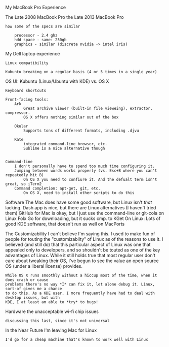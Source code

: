 
My MacBook Pro Experience


The Late 2008 MacBook Pro <and> the Late 2013 MacBook Pro

    how some of the specs are similar

        processor - 2.4 ghz
        hdd space - same: 250gb
        graphics - similar (discrete nvidia -> intel iris)

My Dell laptop experience

    Linux compatibility

    Kubuntu breaking on a regular basis (4 or 5 times in a single year)

OS UI: Kubuntu (Linux/Ubuntu with KDE) vs. OS X

    Keyboard shortcuts

    Front-facing tools:
        Ark
            Great archive viewer (built-in file vieweing), extractor, compressor.
            OS X offers nothing similar out of the box

        Okular
            Supports tons of different formats, including .djvu

        Kate
            integrated command-line browser, etc.
            Sublime is a nice alternative though


    Command-line
        I don't personally have to spend too much time configuring it.
        Jumping between words works properly (vs. Esc+B where you can't repeatedly hit B)
            On OS X you need to confiure it. And the defualt term isn't great, so iTerm2
        Command completion: apt-get, git, etc.
            On OS X, need to install other scripts to do this

Software
    The Mac does have some good software, but Linux isn't _that_ lacking.
        Dash.app is nice, but there are Linux alternatives (I haven't tried them)
        GitHub for Mac is okay, but I just use the command-line or git-cola on Linux
        Folx Go for downloading, but it sucks cmp. to KGet
        On Linux: Lots of good KDE software, that doesn't run as well on MacPorts


The Customizability
    I can't believe I'm saying this.
    I used to make fun of people for touting the "customizabilty" of Linux as of the reasons 
    to use it. I believed (and still do) that this particular aspect of Linux was one that 
    appealed only to developers, and so shouldn't be touted as one of the key advantages of 
    Linux. While it still holds true that most regular user don't care about tweaking their OS, 
    I've begun to see the value an open source OS (under a liberal license) provides. 

    While OS X runs smoothly without a hiccup most of the time, when it does crash or cause 
    problems there's no way *I* can fix it, let alone debug it. Linux, sort-of gives me a chance 
    to do this. As a KDE user, I more frequently have had to deal with desktop issues, but with 
    KDE, I at least am able to *try* to bugs!


Hardware
    the unacceptable wi-fi chip issues

    discussing this last, since it's not universal


In the Near Future
    I'm leaving Mac for Linux

    I'd go for a cheap machine that's known to work well with Linux

